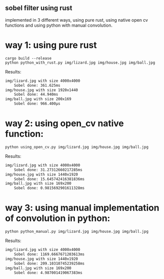 ## sobel filter using rust

implemented in 3 different ways, using pure rust, using native open cv functions and using python with manual convolution.

# way 1: using pure rust

```
cargo build --release
python python_with_rust.py img/lizard.jpg img/house.jpg img/ball.jpg
```

Results:

```txt
img/lizard.jpg with size 4000x4000
    Sobel done: 361.625ms
img/house.jpg with size 1920x1440
    Sobel done: 44.940ms
img/ball.jpg with size 200x169
    Sobel done: 966.400µs
```

# way 2: using open_cv native function:

```
python using_open_cv.py img/lizard.jpg img/house.jpg img/ball.jpg
```

Results:

```txt
img/lizard.jpg with size 4000x4000
    Sobel done: 31.27312660217285ms
img/house.jpg with size 1440x1920
    Sobel done: 15.645742416381836ms
img/ball.jpg with size 169x200
    Sobel done: 0.9815692901611328ms
```

# way 3: using manual implementation of convolution in python:

```
python python_manual.py img/lizard.jpg img/house.jpg img/ball.jpg
```

Results:

```txt
img/lizard.jpg with size 4000x4000
    Sobel done: 1169.6667671203613ms
img/house.jpg with size 1440x1920
    Sobel done: 209.10310745239258ms
img/ball.jpg with size 169x200
    Sobel done: 4.987001419067383ms
```
